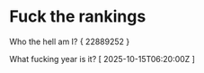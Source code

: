 # Fuck the rankings

Who the hell am I?
{ 22889252 }

What fucking year is it?
[ 2025-10-15T06:20:00Z ]
